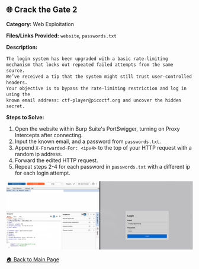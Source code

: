 ## 🌐 Crack the Gate 2
**Category:** Web Exploitation

**Files/Links Provided:** ```website```, ```passwords.txt```


**Description:**  

```
The login system has been upgraded with a basic rate-limiting
mechanism that locks out repeated failed attempts from the same source.
We’ve received a tip that the system might still trust user-controlled headers.
Your objective is to bypass the rate-limiting restriction and log in using the
known email address: ctf-player@picoctf.org and uncover the hidden secret.
```

**Steps to Solve:**  
1. Open the website within Burp Suite's PortSwigger, turning on Proxy Intercepts after connecting.
2. Input the known email, and a password from ```passwords.txt```.
3. Append ```X-Forwarded-For: <ipv4>``` to the top of your HTTP request with a random ip address.
4. Forward the edited HTTP request.
5. Repeat steps 2-4 for each password in ```passwords.txt``` with a different ip for each login attempt.

![image](https://github.com/Greenest-Guy/CMU-Africa-picoMini-Writeup/blob/main/images/burpsuite.png)

[🏠 Back to Main Page](https://github.com/Greenest-Guy/CMU-Africa-picoMini-Writeup)
